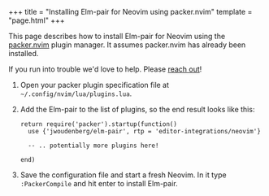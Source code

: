 +++
title = "Installing Elm-pair for Neovim using packer.nvim"
template = "page.html"
+++

This page describes how to install Elm-pair for Neovim using the [packer.nvim][] plugin manager. It assumes packer.nvim has already been installed.

If you run into trouble we'd love to help. Please [reach out](/support)!

1. Open your packer plugin specification file at `~/.config/nvim/lua/plugins.lua`.

1. Add the Elm-pair to the list of plugins, so the end result looks like this:

   ```vimscript
   return require('packer').startup(function()
     use {'jwoudenberg/elm-pair', rtp = 'editor-integrations/neovim'}

     -- .. potentially more plugins here!

   end)
   ```

1. Save the configuration file and start a fresh Neovim. In it type `:PackerCompile` and hit enter to install Elm-pair.

[packer.nvim]: https://github.com/wbthomason/packer.nvim
